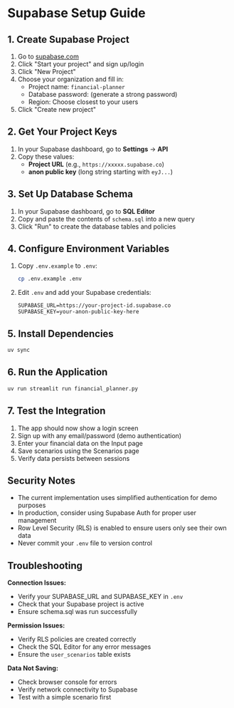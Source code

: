 # Supabase Setup Guide

## 1. Create Supabase Project

1. Go to [supabase.com](https://supabase.com)
2. Click "Start your project" and sign up/login
3. Click "New Project"
4. Choose your organization and fill in:
   - Project name: `financial-planner`
   - Database password: (generate a strong password)
   - Region: Choose closest to your users
5. Click "Create new project"

## 2. Get Your Project Keys

1. In your Supabase dashboard, go to **Settings** → **API**
2. Copy these values:
   - **Project URL** (e.g., `https://xxxxx.supabase.co`)
   - **anon public key** (long string starting with `eyJ...`)

## 3. Set Up Database Schema

1. In your Supabase dashboard, go to **SQL Editor**
2. Copy and paste the contents of `schema.sql` into a new query
3. Click "Run" to create the database tables and policies

## 4. Configure Environment Variables

1. Copy `.env.example` to `.env`:
   ```bash
   cp .env.example .env
   ```

2. Edit `.env` and add your Supabase credentials:
   ```
   SUPABASE_URL=https://your-project-id.supabase.co
   SUPABASE_KEY=your-anon-public-key-here
   ```

## 5. Install Dependencies

```bash
uv sync
```

## 6. Run the Application

```bash
uv run streamlit run financial_planner.py
```

## 7. Test the Integration

1. The app should now show a login screen
2. Sign up with any email/password (demo authentication)
3. Enter your financial data on the Input page
4. Save scenarios using the Scenarios page
5. Verify data persists between sessions

## Security Notes

- The current implementation uses simplified authentication for demo purposes
- In production, consider using Supabase Auth for proper user management
- Row Level Security (RLS) is enabled to ensure users only see their own data
- Never commit your `.env` file to version control

## Troubleshooting

**Connection Issues:**
- Verify your SUPABASE_URL and SUPABASE_KEY in `.env`
- Check that your Supabase project is active
- Ensure schema.sql was run successfully

**Permission Issues:**
- Verify RLS policies are created correctly
- Check the SQL Editor for any error messages
- Ensure the `user_scenarios` table exists

**Data Not Saving:**
- Check browser console for errors
- Verify network connectivity to Supabase
- Test with a simple scenario first